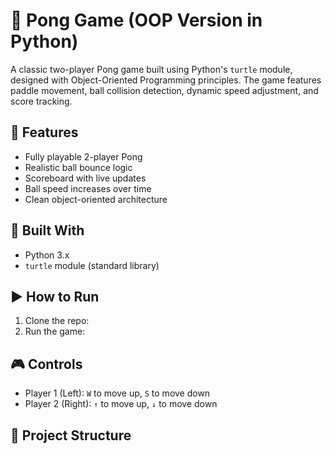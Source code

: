 # 🏓 Pong Game (OOP Version in Python)

A classic two-player Pong game built using Python's `turtle` module, designed with Object-Oriented Programming principles. The game features paddle movement, ball collision detection, dynamic speed adjustment, and score tracking.

## 🚀 Features
- Fully playable 2-player Pong
- Realistic ball bounce logic
- Scoreboard with live updates
- Ball speed increases over time
- Clean object-oriented architecture

## 🧱 Built With
- Python 3.x
- `turtle` module (standard library)

## ▶️ How to Run
1. Clone the repo:
2. Run the game:

## 🎮 Controls
- Player 1 (Left): `W` to move up, `S` to move down  
- Player 2 (Right): `↑` to move up, `↓` to move down

## 📁 Project Structure
